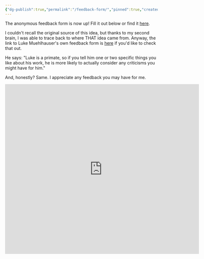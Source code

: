 ```yaml
---
{"dg-publish":true,"permalink":"/feedback-form/","pinned":true,"created":"2024-07-29T10:13:20.999+08:00","updated":"2024-07-29T10:21:30.058+08:00"}
---
```



The anonymous feedback form is now up! Fill it out below or find it [here](https://forms.gle/81xu1z8ittS7nY7z6).

I couldn't recall the original source of this idea, but thanks to my second brain, I was able to trace back to where THAT idea came from. Anyway, the link to Luke Muehlhauser's own feedback form is [here](https://docs.google.com/forms/d/e/1FAIpQLSdZNX79yiIIsB9DlmhJBX_3_F1Yz-Lf_QhPWBMdc48PQ6IBLQ/viewform?formkey=dG1tUklRelVZdkJscThTV3dKZ1NJb0E6MQ) if you'd like to check that out.

He says: 
"Luke is a primate, so if you tell him one or two specific things you like about his work, he is more likely to actually consider any criticisms you might have for him." 

And, honestly? Same. I appreciate any feedback you may have for me.
<iframe src="https://docs.google.com/forms/d/e/1FAIpQLSf3_Qin0nhYr6_V4GIzH8HKsVPBEixcngK-75NVfhOySSi3VA/viewform?embedded=true" width="640" height="560" frameborder="0" marginheight="0" marginwidth="0">Loading…</iframe>
